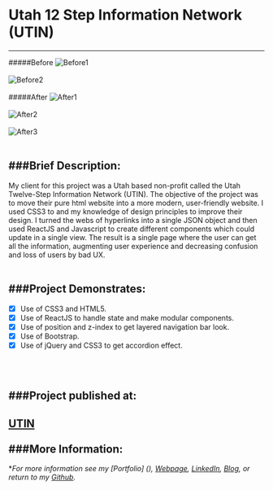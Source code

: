 # Utah 12 Step Information Network (UTIN)
---
#####Before
![Before1](https://cloud.githubusercontent.com/assets/11747875/21236096/df2e2c6e-c2b6-11e6-9450-693c22154b27.jpg)
<br/>
<br/>
![Before2](https://cloud.githubusercontent.com/assets/11747875/21236108/e8718a78-c2b6-11e6-83d2-d01b2b1d21d8.jpg)
<br/>
<br/>
#####After
![After1](https://cloud.githubusercontent.com/assets/11747875/21236038/9478f186-c2b6-11e6-8ede-e9f7e6f3ab3e.jpg)
<br/>
<br/>
![After2](https://cloud.githubusercontent.com/assets/11747875/21236082/d4605460-c2b6-11e6-902f-fd9239fa18d5.jpg)
<br/>
<br/>
![After3](https://cloud.githubusercontent.com/assets/11747875/21236070/c7d7fc8e-c2b6-11e6-9604-c22a804c08db.jpg)
<br/>
<br/>


###Brief Description: 
---
My client for this project was a Utah based non-profit called the Utah Twelve-Step Information Network (UTIN). The objective of the project was to move their pure html website into a more modern, user-friendly website.  I used CSS3 to and my knowledge of design principles to improve their design.  I turned the webs of hyperlinks into a single JSON object and then used ReactJS and Javascript to create different components which could update in a single view.  The result is a single page where the user can get all the information, augmenting user experience and decreasing confusion and loss of users by bad UX.
<br/>
<br/>

###Project Demonstrates: 
---

- [x] Use of CSS3 and HTML5.
- [x] Use of ReactJS to handle state and make modular components.
- [x] Use of position and z-index to get layered navigation bar look.
- [x] Use of Bootstrap.
- [x] Use of jQuery and CSS3 to get accordion effect.
<br/>
<br/>

###Project published at: 
---

[UTIN](https://utin.herokuapp.com/)
<br/>
<br/>
###More Information:
---

\**For more information see my [Portfolio] (), [Webpage](http://web-karma.org), [LinkedIn](https://www.linkedin.com/in/trevor-rapp-042a1037), [Blog](http://web-karma.net), or return to my [Github](https://github.com/trrapp12).*
